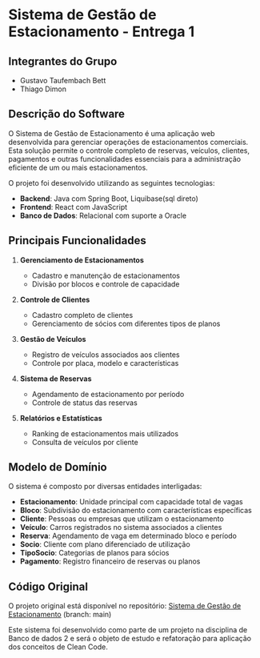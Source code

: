 # Sistema de Gestão de Estacionamento - Entrega 1

## Integrantes do Grupo
- Gustavo Taufembach Bett
- Thiago Dimon

## Descrição do Software

O Sistema de Gestão de Estacionamento é uma aplicação web desenvolvida para gerenciar operações de estacionamentos comerciais. Esta solução permite o controle completo de reservas, veículos, clientes, pagamentos e outras funcionalidades essenciais para a administração eficiente de um ou mais estacionamentos.

O projeto foi desenvolvido utilizando as seguintes tecnologias:
- **Backend**: Java com Spring Boot, Liquibase(sql direto)
- **Frontend**: React com JavaScript
- **Banco de Dados**: Relacional com suporte a Oracle

## Principais Funcionalidades

1. **Gerenciamento de Estacionamentos**
    - Cadastro e manutenção de estacionamentos
    - Divisão por blocos e controle de capacidade

2. **Controle de Clientes**
    - Cadastro completo de clientes
    - Gerenciamento de sócios com diferentes tipos de planos

3. **Gestão de Veículos**
    - Registro de veículos associados aos clientes
    - Controle por placa, modelo e características

4. **Sistema de Reservas**
    - Agendamento de estacionamento por período
    - Controle de status das reservas

5. **Relatórios e Estatísticas**
    - Ranking de estacionamentos mais utilizados
    - Consulta de veículos por cliente

## Modelo de Domínio

O sistema é composto por diversas entidades interligadas:

- **Estacionamento**: Unidade principal com capacidade total de vagas
- **Bloco**: Subdivisão do estacionamento com características específicas
- **Cliente**: Pessoas ou empresas que utilizam o estacionamento
- **Veículo**: Carros registrados no sistema associados a clientes
- **Reserva**: Agendamento de vaga em determinado bloco e período
- **Socio**: Cliente com plano diferenciado de utilização
- **TipoSocio**: Categorias de planos para sócios
- **Pagamento**: Registro financeiro de reservas ou planos

## Código Original

O projeto original está disponível no repositório: [Sistema de Gestão de Estacionamento](https://github.com/DouglasKuerten/sistema-gestao-estacionamento) (branch: main)

Este sistema foi desenvolvido como parte de um projeto na disciplina de Banco de dados 2 e será o objeto de estudo e refatoração para aplicação dos conceitos de Clean Code.